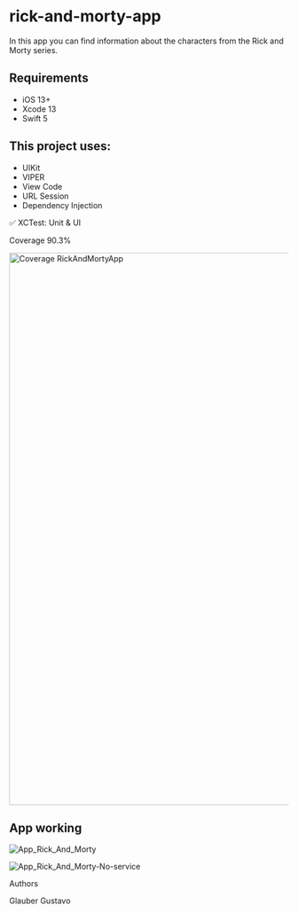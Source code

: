 # rick-and-morty-app
In this app you can find information about the characters from the Rick and Morty series.

## Requirements
- iOS 13+
- Xcode 13
- Swift 5

## This project uses:
- UIKit
- VIPER
- View Code
- URL Session
- Dependency Injection

✅ XCTest: Unit & UI

Coverage 90.3%

<img width="997" alt="Coverage RickAndMortyApp" src="https://user-images.githubusercontent.com/90629963/227742189-e54231ba-0e2c-4553-adbb-9842c77e7d38.png">

## App working

![App_Rick_And_Morty](https://user-images.githubusercontent.com/90629963/226081803-7ff048ca-57e5-4b14-8001-771f5591271c.gif)

![App_Rick_And_Morty-No-service](https://user-images.githubusercontent.com/90629963/226234952-6bef6b82-b3c5-440d-ba91-1c07213714f3.gif)

Authors

Glauber Gustavo
